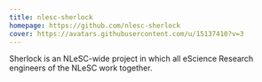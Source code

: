 ```yaml
---
title: nlesc-sherlock
homepage: https://github.com/nlesc-sherlock
cover: https://avatars.githubusercontent.com/u/15137410?v=3
---
```

Sherlock is an NLeSC-wide project in which all eScience Research engineers of the NLeSC work together.
    
